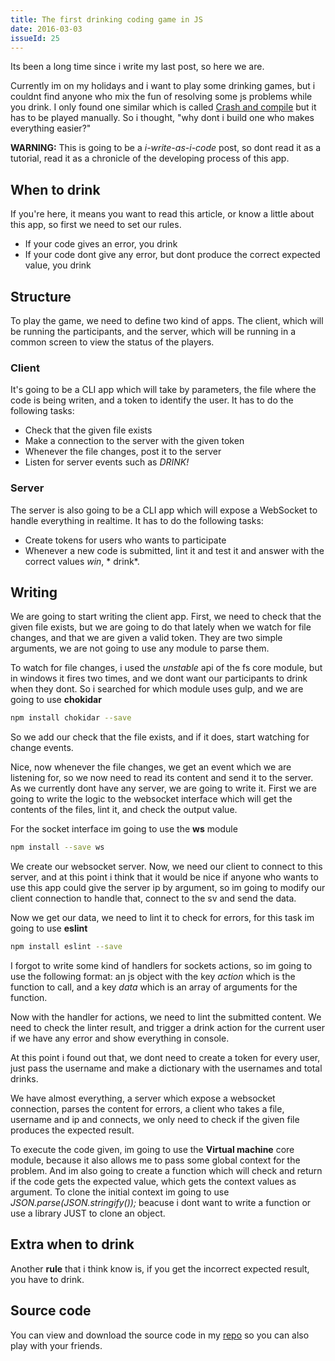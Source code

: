 ```yaml
---
title: The first drinking coding game in JS
date: 2016-03-03
issueId: 25
---
```


Its been a long time since i write my last post, so here we are.

Currently im on my holidays and i want to play some drinking games, but i couldnt find anyone who mix the fun of resolving some js problems while you drink. I only found one similar which is called [Crash and compile](http://crashandcompile.com) but it has to be played manually. So i thought, "why dont i build one who makes everything easier?"

**WARNING:** This is going to be a *i-write-as-i-code* post, so dont read it as a tutorial, read it as a chronicle of the developing process of this app.

## When to drink
If you're here, it means you want to read this article, or know a little about this app, so first we need to set our rules.

* If your code gives an error, you drink
* If your code dont give any error, but dont produce the correct expected value, you drink

## Structure
To play the game, we need to define two kind of apps. The client, which will be running the participants, and the server, which will be running in a common screen to view the status of the players.

### Client
It's going to be a CLI app which will take by parameters, the file where the code is being writen, and a token to identify the user. It has to do the following tasks:

* Check that the given file exists
* Make a connection to the server with the given token
* Whenever the file changes, post it to the server
* Listen for server events such as *DRINK!*

### Server
The server is also going to be a CLI app which will expose a WebSocket to handle everything in realtime. It has to do the following tasks:

* Create tokens for users who wants to participate
* Whenever a new code is submitted, lint it and test it and answer with the correct values *win*, * drink*.

## Writing
We are going to start writing the client app. First, we need to check that the given file exists, but we are going to do that lately when we watch for file changes, and that we are given a valid token. They are two simple arguments, we are not going to use any module to parse them.

To watch for file changes, i used the *unstable* api of the fs core module, but in windows it fires two times, and we dont want our participants to drink when they dont. So i searched for which module uses gulp, and we are going to use **chokidar**

```sh
npm install chokidar --save
```
So we add our check that the file exists, and if it does, start watching for change events.

Nice, now whenever the file changes, we get an event which we are listening for, so we now need to read its content and send it to the server. As we currently dont have any server, we are going to write it.
First we are going to write the logic to the websocket interface which will get the contents of the files, lint it, and check the output value.

For the socket interface im going to use the **ws** module

```sh
npm install --save ws
```
We create our websocket server. Now, we need our client to connect to this server, and at this point i think that it would be nice if anyone who wants to use this app could give the server ip by argument, so im going to modify our client connection to handle that, connect to the sv and send the data.

Now we get our data, we need to lint it to check for errors, for this task im going to use **eslint**
```sh
npm install eslint --save
```

I forgot to write some kind of handlers for sockets actions, so im going to use the following format: an js object with the key *action* which is the function to call, and a key *data* which is an array of arguments for the function.

Now with the handler for actions, we need to lint the submitted content. We need to check the linter result, and trigger a drink action for the current user if we have any error and show everything in console.

At this point i found out that, we dont need to create a token for every user, just pass the username and make a dictionary with the usernames and total drinks.

We have almost everything, a server which expose a websocket connection, parses the content for errors, a client who takes a file, username and ip and connects, we only need to check if the given file produces the expected result.

To execute the code given, im going to use the **Virtual machine** core module, because it also allows me to pass some global context for the problem. And im also going to create a function which will check and return if the code gets the expected value, which gets the context values as argument. To clone the initial context im going to use *JSON.parse(JSON.stringify());* beacuse i dont want to write a function or use a library JUST to clone an object.

## Extra when to drink
Another **rule** that i think know is, if you get the incorrect expected result, you have to drink.

## Source code
You can view and download the source code in my [repo](https://github.com/pudymody/code-and-drink) so you can also play with your friends.
